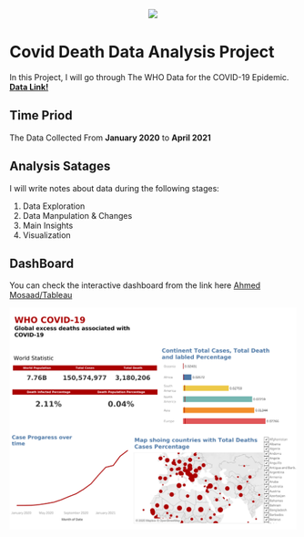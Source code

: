 <p align="center">
<img  src="https://www.un.org/sites/un2.un.org/files/2020/04/covid19_response_logo_with_un_emblem_horizontal_april_2020.png">
</p>


# Covid Death Data Analysis Project




In this Project, I will go through The WHO Data for the COVID-19 Epidemic. [ __Data Link!__](https://www.who.int/data/sets/global-excess-deaths-associated-with-covid-19-modelled-estimates)

## Time Priod
The Data Collected From __January 2020__ to __April 2021__

## Analysis Satages
I will write notes about data during the following stages:

1. Data Exploration
2. Data Manpulation & Changes
3. Main Insights
4. Visualization

## DashBoard
You can check the interactive dashboard from the link here [Ahmed Mosaad/Tableau](https://public.tableau.com/app/profile/ahmosaad/viz/WHOCovid-19Data_17364537837850/Dashboard1)




![Alt text](https://raw.githubusercontent.com/ahmmosaad/CovidDeathAnalysis/refs/heads/main/Dashboard%201.png)
